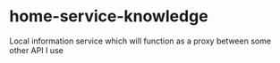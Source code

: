 # home-service-knowledge
Local information service which will function as a proxy between some other API I use
